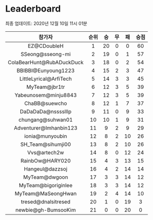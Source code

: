 # Leaderboard
최종 업데이트: 2020년 12월 10일 11시 01분




| 참가자 | 순위 | 승 | 무 | 패 | 승점 |
|:---:|:---:|:---:|:---:|:---:|:---:|
| EZ@CDoubleH | 1 | 20 | 0 | 0 | 60 |
| SSeong@sseong-mi | 2 | 19 | 0 | 1 | 57 |
| ColaBearHunt@RubADuckDuck | 3 | 18 | 0 | 2 | 54 |
| BBIBBI@Eunyoung1223 | 4 | 15 | 2 | 3 | 47 |
| LittleLyrical@ArfiTech | 5 | 14 | 3 | 3 | 45 |
| MyTeam@jbr1tr | 6 | 12 | 3 | 5 | 39 |
| Yabeunosem@minju8843 | 7 | 12 | 3 | 5 | 39 |
| ChaBB@suewcho | 8 | 12 | 1 | 7 | 37 |
| DaDaDaDa@nsssslllp | 9 | 11 | 0 | 9 | 33 |
| chungang@suhwan01 | 10 | 10 | 1 | 9 | 31 |
| Adventurer@Imhanbin123 | 11 | 9 | 2 | 9 | 29 |
| ionia@munyoubin | 12 | 8 | 2 | 10 | 26 |
| SH_Team@sihumji00 | 13 | 8 | 2 | 10 | 26 |
| Vvs@artech2w | 14 | 8 | 0 | 12 | 24 |
| RainbOw@HARY020 | 15 | 4 | 3 | 13 | 15 |
| Hangeul@dazzsoj | 16 | 4 | 2 | 14 | 14 |
| MyTeam@dwgoon | 17 | 3 | 3 | 14 | 12 |
| MyTeam@bigoriginlee | 18 | 3 | 3 | 14 | 12 |
| MyTeam@MaSeongHwan | 19 | 2 | 4 | 14 | 10 |
| tresed@dnalsitresed | 20 | 1 | 0 | 19 | 3 |
| newbie@gh-BumsooKim | 21 | 0 | 0 | 20 | 0 |